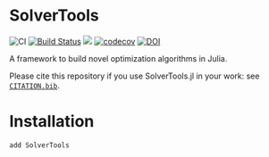 # SolverTools

![CI](https://github.com/JuliaSmoothOptimizers/SolverTools.jl/workflows/CI/badge.svg?branch=master)
[![Build Status](https://api.cirrus-ci.com/github/JuliaSmoothOptimizers/SolverTools.jl.svg)](https://cirrus-ci.com/github/JuliaSmoothOptimizers/SolverTools.jl)
[![](https://img.shields.io/badge/docs-stable-3f51b5.svg)](https://JuliaSmoothOptimizers.github.io/SolverTools.jl/stable)
[![codecov](https://codecov.io/gh/JuliaSmoothOptimizers/SolverTools.jl/branch/master/graph/badge.svg?token=KEKgV7oF2t)](https://codecov.io/gh/JuliaSmoothOptimizers/SolverTools.jl)
[![DOI](https://zenodo.org/badge/54757404.svg)](https://zenodo.org/badge/latestdoi/54757404)

A framework to build novel optimization algorithms in Julia.

Please cite this repository if you use SolverTools.jl in your work: see [`CITATION.bib`](https://github.com/JuliaSmoothOptimizers/SolverTools.jl/blob/master/CITATION.bib).

# Installation

```
add SolverTools
```
